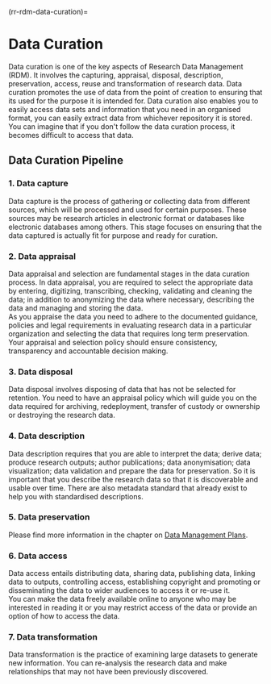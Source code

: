 (rr-rdm-data-curation)=
# Data Curation

Data curation is one of the key aspects of Research Data Management (RDM). 
It involves the capturing, appraisal, disposal, description, preservation, access, reuse and transformation of research data. 
Data curation promotes the use of data from the point of creation to ensuring that its used for the purpose it is intended for. 
Data curation also enables you to easily access data sets and information that you need in an organised format, you can easily extract data from whichever repository it is stored. 
You can imagine that if you don't follow the data curation process, it becomes difficult to access that data.

## Data Curation Pipeline

### 1. Data capture
Data capture is the process of gathering or collecting data from different sources, which will be processed and used for certain purposes. 
These sources may be research articles in electronic format or databases like electronic databases among others. 
This stage focuses on ensuring that the data captured is actually fit for purpose and ready for curation.

### 2. Data appraisal
Data appraisal and selection are fundamental stages in the data curation process. 
In data appraisal, you are required to select the appropriate data by entering, digitizing, transcribing, checking, validating and cleaning the data; in addition to anonymizing the data where necessary, describing the data and managing and storing the data.  
As you appraise the data you need to adhere to the documented guidance, policies and legal requirements in evaluating research data in a particular organization and selecting the data that requires long term preservation. 
Your appraisal and selection policy should ensure consistency, transparency and accountable decision making.

### 3. Data disposal 
Data disposal involves disposing of data that has not be selected for retention. 
You need to have an appraisal policy which will guide you on the data required for archiving, redeployment, transfer of custody or ownership or destroying the research data.

### 4. Data description
Data description requires that you are able to interpret the data; derive data; produce research outputs; author publications; data anonymisation; data visualization; data validation and prepare the data for preservation. 
So it is important that you describe the research data so that it is discoverable and usable over time. 
There are also  metadata standard that already exist to help you with standardised descriptions. 

### 5. Data preservation
Please find more information in the chapter on [Data Management Plans](https://the-turing-way.netlify.app/reproducible-research/rdm/rdm-dmp.html).

### 6. Data access 
Data access entails distributing data, sharing data, publishing data, linking data to outputs, controlling access, establishing copyright and promoting or disseminating the data to wider audiences to access it or re-use it.  
You can make the data freely available online to anyone who may be interested in reading it or you may restrict access of the data or provide an option of how to access the data.


### 7. Data transformation
Data transformation is the practice of examining large datasets to generate new information. 
You can re-analysis the research data and make relationships that may not have been previously discovered. 

